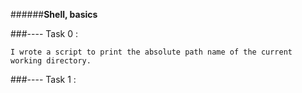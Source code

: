 ######**Shell, basics**

###---- Task 0  : 

	I wrote a script to print the absolute path name of the current working directory. 

###---- Task 1 :
	
	

